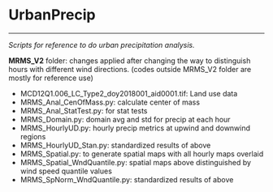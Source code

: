 # UrbanPrecip

-------

*Scripts for reference to do urban precipitation analysis.*

**MRMS_V2** folder:  changes applied after changing the way to distinguish hours with different wind directions.
(codes outside MRMS_V2 folder are mostly for reference use)

* MCD12Q1.006_LC_Type2_doy2018001_aid0001.tif: Land use data
* MRMS_Anal_CenOfMass.py: calculate center of mass
* MRMS_Anal_StatTest.py: for stat tests
* MRMS_Domain.py: domain avg and std for precip at each hour
* MRMS_HourlyUD.py: hourly precip metrics at upwind and downwind regions
* MRMS_HourlyUD_Stan.py: standardized results of above
* MRMS_Spatial.py: to generate spatial maps with all hourly maps overlaid
* MRMS_Spatial_WndQuantile.py: spatial maps above distinguished by wind speed quantile values
* MRMS_SpNorm_WndQuantile.py: standardized results of above
